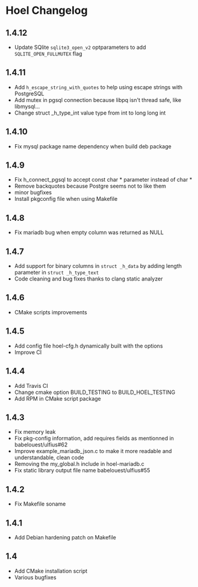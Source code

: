 # Hoel Changelog

## 1.4.12

- Update SQlite `sqlite3_open_v2` optparameters to add `SQLITE_OPEN_FULLMUTEX` flag

## 1.4.11

- Add `h_escape_string_with_quotes` to help using escape strings with PostgreSQL
- Add mutex in pgsql connection because libpq isn't thread safe, like libmysql...
- Change struct _h_type_int value type from int to long long int

## 1.4.10

- Fix mysql package name dependency when build deb package

## 1.4.9

- Fix h_connect_pgsql to accept const char * parameter instead of char *
- Remove backquotes because Postgre seems not to like them
- minor bugfixes
- Install pkgconfig file when using Makefile

## 1.4.8

- Fix mariadb bug when empty column was returned as NULL

## 1.4.7

- Add support for binary columns in `struct _h_data` by adding length parameter in `struct _h_type_text`
- Code cleaning and bug fixes thanks to clang static analyzer

## 1.4.6

- CMake scripts improvements

## 1.4.5

- Add config file hoel-cfg.h dynamically built with the options
- Improve CI

## 1.4.4

- Add Travis CI
- Change cmake option BUILD_TESTING to BUILD_HOEL_TESTING
- Add RPM in CMake script package

## 1.4.3

- Fix memory leak
- Fix pkg-config information, add requires fields as mentionned in babelouest/ulfius#62
- Improve example_mariadb_json.c to make it more readable and understandable, clean code
- Removing the my_global.h include in hoel-mariadb.c
- Fix static library output file name babelouest/ulfius#55

## 1.4.2

- Fix Makefile soname

## 1.4.1

- Add Debian hardening patch on Makefile

## 1.4

- Add CMake installation script
- Various bugfixes
